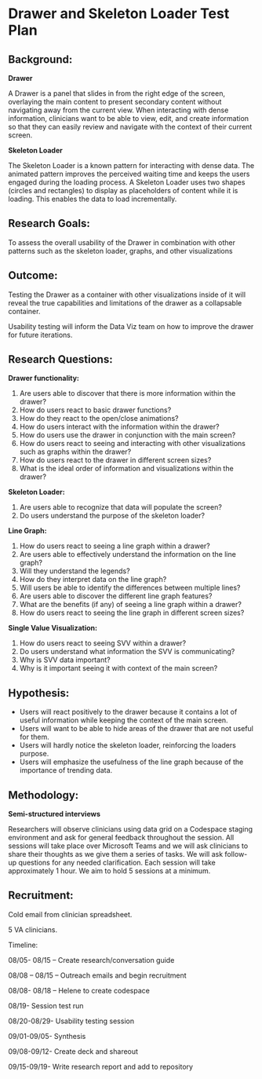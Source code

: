 # Drawer and Skeleton Loader Test Plan


## Background:

**Drawer**

A Drawer is a panel that slides in from the right edge of the screen, overlaying the main content to present secondary content without navigating away from the current view. When interacting with dense information, clinicians want to be able to view, edit, and create information so that they can easily review and navigate with the context of their current screen.

**Skeleton Loader**

The Skeleton Loader is a known pattern for interacting with dense data. The animated pattern improves the perceived waiting time and keeps the users engaged during the loading process. A Skeleton Loader uses two shapes (circles and rectangles) to display as placeholders of content while it is loading. This enables the data to load incrementally.


## Research Goals:

To assess the overall usability of the Drawer in combination with other patterns such as the skeleton loader, graphs, and other visualizations


## Outcome:

Testing the Drawer as a container with other visualizations inside of it will reveal the true capabilities and limitations of the drawer as a collapsable container.

Usability testing will inform the Data Viz team on how to improve the drawer for future iterations.


## Research Questions:

**Drawer functionality:**



1. Are users able to discover that there is more information within the drawer?
2. How do users react to basic drawer functions?
3. How do they react to the open/close animations?
4. How do users interact with the information within the drawer?
5. How do users use the drawer in conjunction with the main screen?
6. How do users react to seeing and interacting with other visualizations such as graphs within the drawer?
7. How do users react to the drawer in different screen sizes?
8. What is the ideal order of information and visualizations within the drawer?

**Skeleton Loader:**



1. Are users able to recognize that data will populate the screen?
2. Do users understand the purpose of the skeleton loader?

**Line Graph:**



1. How do users react to seeing a line graph within a drawer?
2. Are users able to effectively understand the information on the line graph?
3. Will they understand the legends?
4. How do they interpret data on the line graph?
5. Will users be able to identify the differences between multiple lines?
6. Are users able to discover the different line graph features?
7. What are the benefits (if any) of seeing a line graph within a drawer?
8. How do users react to seeing the line graph in different screen sizes?

**Single Value Visualization:**



1. How do users react to seeing SVV within a drawer?
2. Do users understand what information the SVV is communicating?
3. Why is SVV data important?
4. Why is it important seeing it with context of the main screen?


## Hypothesis:



* Users will react positively to the drawer because it contains a lot of useful information while keeping the context of the main screen.
* Users will want to be able to hide areas of the drawer that are not useful for them.
* Users will hardly notice the skeleton loader, reinforcing the loaders purpose.
* Users will emphasize the usefulness of the line graph because of the importance of trending data.


## Methodology:

**Semi-structured interviews**

Researchers will observe clinicians using data grid on a Codespace staging environment and ask for general feedback throughout the session. All sessions will take place over Microsoft Teams and we will ask clinicians to share their thoughts as we give them a series of tasks. We will ask follow-up questions for any needed clarification. Each session will take approximately 1 hour. We aim to hold 5 sessions at a minimum.


## Recruitment:

Cold email from clinician spreadsheet.

5 VA clinicians.

Timeline:

08/05- 08/15 – Create research/conversation guide

08/08 – 08/15 – Outreach emails and begin recruitment

08/08- 08/18 – Helene to create codespace

08/19- Session test run

08/20-08/29- Usability testing session

09/01-09/05- Synthesis

09/08-09/12- Create deck and shareout

09/15-09/19- Write research report and add to repository

